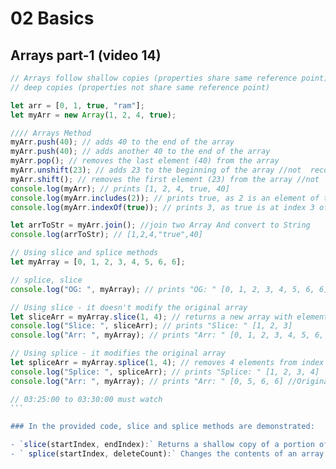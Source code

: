 # 02 Basics

## Arrays part-1 (video 14)

```js
// Arrays follow shallow copies (properties share same reference point)
// deep copies (properties not share same reference point)

let arr = [0, 1, true, "ram"];
let myArr = new Array(1, 2, 4, true);

//// Arrays Method
myArr.push(40); // adds 40 to the end of the array
myArr.push(40); // adds another 40 to the end of the array
myArr.pop(); // removes the last element (40) from the array
myArr.unshift(23); // adds 23 to the beginning of the array //not  recommoded expensive operation
myArr.shift(); // removes the first element (23) from the array //not  recommoded  expensive operation
console.log(myArr); // prints [1, 2, 4, true, 40]
console.log(myArr.includes(2)); // prints true, as 2 is an element of the array
console.log(myArr.indexOf(true)); // prints 3, as true is at index 3 of the array

let arrToStr = myArr.join(); //join two Array And convert to String
console.log(arrToStr); // [1,2,4,"true",40]
```

````js
// Using slice and splice methods
let myArray = [0, 1, 2, 3, 4, 5, 6, 6];

// splice, slice
console.log("OG: ", myArray); // prints "OG: " [0, 1, 2, 3, 4, 5, 6, 6]

// Using slice - it doesn't modify the original array
let sliceArr = myArray.slice(1, 4); // returns a new array with elements from index 1 to 3 (excluding 4) of the original array
console.log("Slice: ", sliceArr); // prints "Slice: " [1, 2, 3]
console.log("Arr: ", myArray); // prints "Arr: " [0, 1, 2, 3, 4, 5, 6, 6]  // Original array remains unchanged

// Using splice - it modifies the original array
let spliceArr = myArray.splice(1, 4); // removes 4 elements from index 1 of the original array and returns them as a new array
console.log("Splice: ", spliceArr); // prints "Splice: " [1, 2, 3, 4]
console.log("Arr: ", myArray); // prints "Arr: " [0, 5, 6, 6] //Original array modified

// 03:25:00 to 03:30:00 must watch
```

### In the provided code, slice and splice methods are demonstrated:

- `slice(startIndex, endIndex):` Returns a shallow copy of a portion of an array into a new array object. The original array remains unchanged.
- ` splice(startIndex, deleteCount):` Changes the contents of an array by removing or replacing existing elements and/or adding new elements in place. It modifies the original array and returns an array containing the deleted elements.
````
